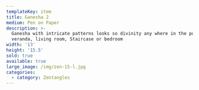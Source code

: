 ```yaml
---
templateKey: item
title: Ganesha 2
medium: Pen on Paper
description: >-
  Ganesha with intricate patterns looks so divinity any where in the pooja room,
  veranda, living room, Staircase or bedroom
width: '13'
height: '15.5'
sold: true
available: true
large_image: /img/zen-15-l.jpg
categories:
  - category: Zentangles
---
```


